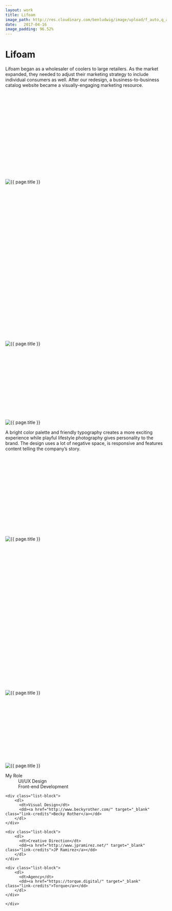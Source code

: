 ```yaml
---
layout: work
title: Lifoam
image_path: http://res.cloudinary.com/benludwig/image/upload/f_auto,q_auto/v1500057259/lifoam-2_gv9fdz.jpg
date:   2017-04-16
image_padding: 96.52%
---
```

<div class="grid-container">
<div class="grid">
<div class="grid-sizer"></div>

<div class="grid-item">
  <div class="copy-block revealblock">
    <h1>Lifoam</h1>
    <p>Lifoam began as a wholesaler of coolers to large retailers. As the market expanded, they needed to adjust their marketing strategy to include individual consumers as well. After our redesign, a business-to-business catalog website became a visually-engaging marketing resource.</p>
  </div>
</div>

<div class="grid-item">
<div class="imgblock revealblock" style="padding-top: 53.63%">
  <div class="signal"></div>
  <div class="imgfull">
  <img src="http://res.cloudinary.com/benludwig/image/upload/f_auto,q_auto/v1500057253/lifoam-1_hwkjnr.jpg" alt="{{ page.title }}" onload="imgLoaded(this)">
</div>
</div>
</div>

<div class="grid-item">
<div class="imgblock revealblock" style="padding-top: 96.52%">
  <div class="signal"></div>
  <div class="imgfull">
  <img src="http://res.cloudinary.com/benludwig/image/upload/f_auto,q_auto/v1500057259/lifoam-2_gv9fdz.jpg" alt="{{ page.title }}" onload="imgLoaded(this)">
</div>
</div>
</div>

<div class="grid-item">
<div class="imgblock revealblock" style="padding-top: 45.29%">
  <div class="signal"></div>
  <div class="imgfull">
  <img src="http://res.cloudinary.com/benludwig/image/upload/f_auto,q_auto/v1500057255/lifoam-3_ujf5xs.gif" alt="{{ page.title }}" onload="imgLoaded(this)">
</div>
</div>
</div>

<div class="grid-item">
  <div class="copy-block revealblock">
    <p>A bright color palette and friendly typography creates a more exciting experience while playful lifestyle photography gives personality to the brand. The design uses a lot of negative space, is responsive and features content telling the company’s story.</p>
  </div>
</div>

<div class="grid-item">
<div class="imgblock revealblock" style="padding-top: 49.51%">
  <div class="signal"></div>
  <div class="imgfull">
  <img src="http://res.cloudinary.com/benludwig/image/upload/f_auto,q_auto/v1500057256/lifoam-4_cvflww.jpg" alt="{{ page.title }}" onload="imgLoaded(this)">
</div>
</div>
</div>

<div class="grid-item">
<div class="imgblock revealblock" style="padding-top: 91.67%">
  <div class="signal"></div>
  <div class="imgfull">
  <img src="http://res.cloudinary.com/benludwig/image/upload/f_auto,q_auto/v1500057249/lifoam-6_jy18ze.jpg" alt="{{ page.title }}" onload="imgLoaded(this)">
</div>
</div>
</div>

<div class="grid-item">
<div class="imgblock revealblock" style="padding-top: 41.78%">
  <div class="signal"></div>
  <div class="imgfull">
  <img src="http://res.cloudinary.com/benludwig/image/upload/f_auto,q_auto/v1500057248/lifoam-5_pakqsb.gif" alt="{{ page.title }}" onload="imgLoaded(this)">
</div>
</div>
</div>

<div class="grid-item">
  <div class="copy-block revealblock">
    <div class="list-blocks">
    <div class="list-block">
        <dl>
          <dt>My Role</dt>
          <dd>UI/UX Design</dd>
          <dd>Front-end Development</dd>
        </dl>
    </div>

    <div class="list-block">
        <dl>
          <dt>Visual Design</dt>
          <dd><a href="http://www.beckyrother.com/" target="_blank" class="link-credits">Becky Rother</a></dd>
        </dl>
    </div>

    <div class="list-block">
        <dl>
          <dt>Creative Direction</dt>
          <dd><a href="http://www.jpramirez.net/" target="_blank" class="link-credits">JP Ramirez</a></dd>
        </dl>
    </div>

    <div class="list-block">
        <dl>
          <dt>Agency</dt>
          <dd><a href="https://torque.digital/" target="_blank" class="link-credits">Torque</a></dd>
        </dl>
    </div>

    </div>
  </div>
</div>


</div>
</div>
